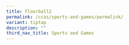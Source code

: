 ```yaml
---
title: Floorball2
permalink: /ccas/sports-and-games/permalink/
variant: tiptap
description: ""
third_nav_title: Sports and Games
---
```

